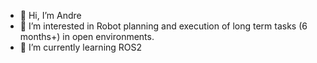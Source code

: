 - 👋 Hi, I’m Andre
- 👀 I’m interested in Robot planning and execution of long term tasks (6 months+) in open environments.
- 🌱 I’m currently learning ROS2

<!---
avillalva/avillalva is a ✨ special ✨ repository because its `README.md` (this file) appears on your GitHub profile.
You can click the Preview link to take a look at your changes.
--->
